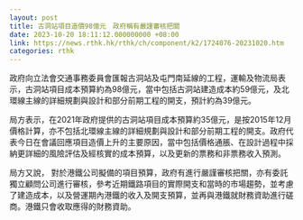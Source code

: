 ```yaml
---
layout: post
title: 古洞站項目造價98億元　政府稱有嚴謹審核把關
date: 2023-10-20 18:11:12.000000000 +08:00
link: https://news.rthk.hk/rthk/ch/component/k2/1724076-20231020.htm
categories: rthk
---
```


政府向立法會交通事務委員會匯報古洞站及屯門南延線的工程，運輸及物流局表示，古洞站項目成本預算約為98億元，當中包括古洞站建造成本約59億元，及北環線主線的詳細規劃與設計和部分前期工程的開支，預計約為39億元。

局方表示，在2021年政府提供的古洞站項目成本預算約35億元，是按2015年12月價格計算，亦不包括北環線主線的詳細規劃與設計和部分前期工程的開支。政府代表今日在會議回應項目造價上升的主要原因，當中包括價格通脹、在設計過程中採納更詳細的風險評估及經核實的成本預算，以及更新的票務和非票務收入預測。

局方又說， 對於港鐵公司擬備的項目預算，政府有進行嚴謹審核把關，亦有委託獨立顧問公司進行審核，參考近期鐵路項目的實際開支和當時的市場趨勢，並考慮了建造成本，以及營運期內港鐵的收入及開支預算，並再與港鐵就財務資助進行磋商。港鐵只會收取應得的財務資助。
